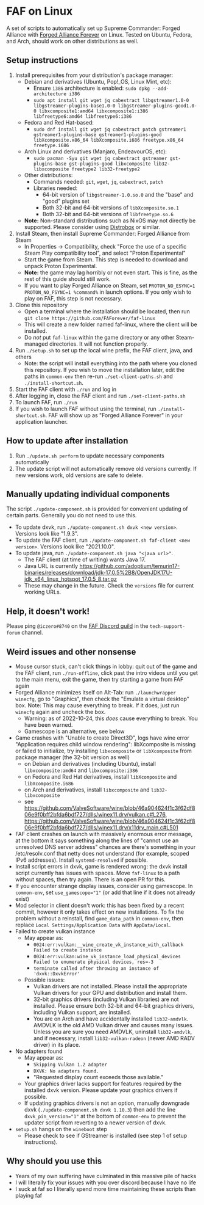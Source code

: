 # FAF on Linux

A set of scripts to automatically set up Supreme Commander: Forged Alliance with [Forged Alliance Forever](https://faforever.com/) on Linux. Tested on Ubuntu, Fedora, and Arch, should work on other distributions as well.

## Setup instructions

1. Install prerequisites from your distribution's package manager:
   - Debian and derivatives (Ubuntu, Pop!\_OS, Linux Mint, etc):
     - Ensure `i386` architecture is enabled: `sudo dpkg --add-architecture i386`
     - `sudo apt install git wget jq cabextract libgstreamer1.0-0 libgstreamer-plugins-base1.0-0 libgstreamer-plugins-good1.0-0 libxcomposite1:amd64 libxcomposite1:i386 libfreetype6:amd64 libfreetype6:i386`
   - Fedora and Red Hat-based:
     - `sudo dnf install git wget jq cabextract patch gstreamer1 gstreamer1-plugins-base gstreamer1-plugins-good libXcomposite.x86_64 libXcomposite.i686 freetype.x86_64 freetype.i686`
   - Arch Linux and derivatives (Manjaro, EndeavourOS, etc):
     - `sudo pacman -Syu git wget jq cabextract gstreamer gst-plugins-base gst-plugins-good libxcomposite lib32-libxcomposite freetype2 lib32-freetype2`
   - Other distributions:
     - Commands needed: `git`, `wget`, `jq`, `cabextract`, `patch`
     - Libraries needed:
       - 64-bit version of `libgstreamer-1.0.so.0` and the "base" and "good" plugins set
       - Both 32-bit and 64-bit versions of `libXcomposite.so.1`
       - Both 32-bit and 64-bit versions of `libfreetype.so.6`
   - **Note:** Non-standard distributions such as NixOS may not directly be supported. Please consider using [Distrobox](https://github.com/89luca89/distrobox) or similar.
1. Install Steam, then install Supreme Commander: Forged Alliance from Steam
   - In Properties -> Compatibility, check "Force the use of a specific Steam Play compatibility tool", and select "Proton Experimental"
   - Start the game from Steam. This step is needed to download and unpack Proton Experimental.
   - **Note:** the game may lag horribly or not even start. This is fine, as the rest of this guide should still work.
   - If you want to play Forged Alliance on Steam, set `PROTON_NO_ESYNC=1 PROTON_NO_FSYNC=1 %command%` in launch options. If you only wish to play on FAF, this step is not necessary.
1. Clone this repository
   - Open a terminal where the installation should be located, then run `git clone https://github.com/FAForever/faf-linux`
   - This will create a new folder named faf-linux, where the client will be installed.
   - Do *not* put `faf-linux` within the game directory or any other Steam-managed directories. It will not function properly.
1. Run `./setup.sh` to set up the local wine prefix, the FAF client, java, and others
   - Note: the script will install everything into the path where you cloned this repository. If you wish to move the installation later, edit the paths in `common-env` then re-run `./set-client-paths.sh` and `./install-shortcut.sh`.
1. Start the FAF client with `./run` and log in
1. After logging in, close the FAF client and run `./set-client-paths.sh`
1. To launch FAF, run `./run`
1. If you wish to launch FAF without using the terminal, run `./install-shortcut.sh`. FAF will show up as "Forged Alliance Forever" in your application launcher.

## How to update after installation

1. Run `./update.sh perform` to update necessary components automatically
1. The update script will not automatically remove old versions currently. If new versions work, old versions are safe to delete.

## Manually updating individual components

The script `./update-component.sh` is provided for convenient updating of certain parts. Generally you do not need to use this.

- To update dxvk, run `./update-component.sh dxvk <new version>`. Versions look like "1.9.3".
- To update the FAF client, run `./update-component.sh faf-client <new version>`. Versions look like "2021.10.0".
- To update java, run `./update-component.sh java "<java url>"`.
  - The FAF client (at time of writing) wants Java 17.
  - Java URL is currently <https://github.com/adoptium/temurin17-binaries/releases/download/jdk-17.0.5%2B8/OpenJDK17U-jdk_x64_linux_hotspot_17.0.5_8.tar.gz>
  - These may change in the future. Check the `versions` file for current working URLs.

## Help, it doesn't work!

Please ping `@iczero#8740` on the [FAF Discord guild](https://discord.com/invite/hgvj6Af) in the `tech-support-forum` channel.

## Weird issues and other nonsense

- Mouse cursor stuck, can't click things in lobby: quit out of the game and the FAF client, run `./run-offline`, click past the intro videos until you get to the main menu, exit the game, then try starting a game from FAF again
- Forged Alliance minimizes itself on Alt-Tab: run `./launchwrapper winecfg`, go to "Graphics", then check the "Emulate a virtual desktop" box. Note: This may cause everything to break. If it does, just run `winecfg` again and uncheck the box.
  - Warning: as of 2022-10-24, this *does* cause everything to break. You have been warned.
  - Gamescope is an alternative, see below
- Game crashes with "Unable to create Direct3D", logs have wine error "Application requires child window rendering": libXcomposite is missing or failed to initialize, try installing `libxcomposite` or `libXcomposite` from package manager (the 32-bit version as well)
  - on Debian and derivatives (including Ubuntu), install `libxcomposite:amd64` and `libxcomposite:i386`
  - on Fedora and Red Hat derivatives, install `libXcomposite` and `libXcomposite.i686`
  - on Arch and derivatives, install `libxcomposite` and `lib32-libxcomposite`
  - see <https://github.com/ValveSoftware/wine/blob/46a904624f1c3f62df806e9f0bff2bfda6bdf727/dlls/winex11.drv/vulkan.c#L276>, <https://github.com/ValveSoftware/wine/blob/46a904624f1c3f62df806e9f0bff2bfda6bdf727/dlls/winex11.drv/x11drv_main.c#L501>
- FAF client crashes on launch with massively enormous error message, at the bottom it says something along the lines of "cannot use an unresolved DNS server address" chances are there's something in your /etc/resolv.conf that netty does not understand (for example, scoped IPv6 addresses). Install `systemd-resolved` if possible.
- Install script errors in dxvk, game is rendered wrong: the dxvk install script currently has issues with spaces. Move `faf-linux` to a path without spaces, then try again. There is an open PR for this.
- If you encounter strange display issues, consider using gamescope. In `common-env`, set `use_gamescope="1"` (or add that line if it does not already exist)
- Mod selector in client doesn't work: this has been fixed by a recent commit, however it only takes effect on new installations. To fix the problem without a reinstall, find `game_data_path` in `common-env`, then replace `Local Settings/Application Data` with `AppData/Local`.
- Failed to create vulkan instance
  - May appear as:
    - `0024:err:vulkan:__wine_create_vk_instance_with_callback Failed to create instance`
    - `0024:err:vulkan:wine_vk_instance_load_physical_devices Failed to enumerate physical devices, res=-3`
    - `terminate called after throwing an instance of 'dxvk::DxvkError'`
  - Possible issues:
    - Vulkan drivers are not installed. Please install the appropriate Vulkan drivers for your GPU and distribution and install them.
    - 32-bit graphics drivers (including Vulkan libraries) are not installed. Please ensure both 32-bit and 64-bit graphics drivers, including Vulkan support, are installed.
    - You are on Arch and have accidentally installed `lib32-amdvlk`. AMDVLK is the old AMD Vulkan driver and causes many issues. Unless you are sure you need AMDVLK, uninstall `lib32-amdvlk`, and if necessary, install `lib32-vulkan-radeon` (newer AMD RADV driver) in its place.
- No adapters found
  - May appear as:
    - `Skipping Vulkan 1.2 adapter`
    - `DXVK: No adapters found.`
    - "Requested display count exceeds those available."
  - Your graphics driver lacks support for features required by the installed dxvk version. Please update your graphics drivers if possible.
  - If updating graphics drivers is not an option, manually downgrade dxvk (`./update-component.sh dxvk 1.10.3`) then add the line `dxvk_pin_version="1"` at the bottom of `common-env` to prevent the updater script from reverting to a newer version of dxvk.
- `setup.sh` hangs on the `wineboot` step
  - Please check to see if GStreamer is installed (see step 1 of setup instructions).

## Why should you use this

- Years of my own suffering have culminated in this massive pile of hacks
- I will literally fix your issues with you over discord because I have no life
- I suck at faf so I literally spend more time maintaining these scripts than playing faf
